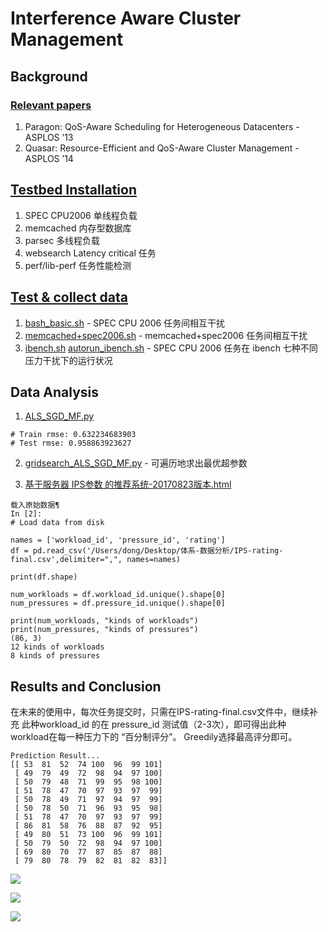 # Interference Aware Cluster Management


## Background

### [Relevant papers](https://github.com/xiandong79/Interference-Aware-Cluster-Management/tree/master/papers)
1. Paragon: QoS-Aware Scheduling for Heterogeneous Datacenters - ASPLOS ’13
2. Quasar: Resource-Efficient and QoS-Aware Cluster Management - ASPLOS ’14

## [Testbed Installation](https://github.com/xiandong79/Interference-Aware-Cluster-Management/tree/master/installation-docs)

1. SPEC CPU2006 单线程负载
2. memcached 内存型数据库
3. parsec 多线程负载
4. websearch Latency critical 任务
5. perf/lib-perf 任务性能检测

## [Test & collect data](https://github.com/xiandong79/Interference-Aware-Cluster-Management/tree/master/shell-scripts)

1. [bash_basic.sh](https://github.com/xiandong79/Interference-Aware-Cluster-Management/blob/master/shell-scripts/bash_basic.sh) - SPEC CPU 2006 任务间相互干扰
2. [memcached+spec2006.sh](https://github.com/xiandong79/Interference-Aware-Cluster-Management/blob/master/shell-scripts/memcached%2Bspec2006.sh) - memcached+spec2006 任务间相互干扰
3. [ibench.sh](https://github.com/xiandong79/Interference-Aware-Cluster-Management/blob/master/shell-scripts/ibench.sh) [autorun_ibench.sh](https://github.com/xiandong79/Interference-Aware-Cluster-Management/blob/master/shell-scripts/autorun_ibench.sh) - SPEC CPU 2006 任务在 ibench 七种不同压力干扰下的运行状况

## Data Analysis

1. [ALS_SGD_MF.py](https://github.com/xiandong79/Interference-Aware-Cluster-Management/blob/master/data-analysis-scripts/ALS_SGD_MF.py) 

```
# Train rmse: 0.632234683903
# Test rmse: 0.958863923627
```
2. [gridsearch_ALS_SGD_MF.py](https://github.com/xiandong79/Interference-Aware-Cluster-Management/blob/master/data-analysis-scripts/gridsearch_ALS_SGD_MF.py) - 可遍历地求出最优超参数

3. [基于服务器 IPS参数 的推荐系统-20170823版本.html](https://github.com/xiandong79/Interference-Aware-Cluster-Management/blob/master/data-analysis-scripts/基于服务器%20IPS参数%20的推荐系统-20170823版本.html)

```
载入原始数据¶
In [2]:
# Load data from disk

names = ['workload_id', 'pressure_id', 'rating']
df = pd.read_csv('/Users/dong/Desktop/体系-数据分析/IPS-rating-final.csv',delimiter=",", names=names)

print(df.shape)

num_workloads = df.workload_id.unique().shape[0]
num_pressures = df.pressure_id.unique().shape[0]

print(num_workloads, "kinds of workloads")
print(num_pressures, "kinds of pressures")
(86, 3)
12 kinds of workloads
8 kinds of pressures
```



## Results and Conclusion
在未来的使用中，每次任务提交时，只需在IPS-rating-final.csv文件中，继续补充 此种workload_id 的在 pressure_id 测试值（2-3次），即可得出此种 workload在每一种压力下的 “百分制评分”。 Greedily选择最高评分即可。

```
Prediction Result...
[[ 53  81  52  74 100  96  99 101]
 [ 49  79  49  72  98  94  97 100]
 [ 50  79  48  71  99  95  98 100]
 [ 51  78  47  70  97  93  97  99]
 [ 50  78  49  71  97  94  97  99]
 [ 50  78  50  71  96  93  95  98]
 [ 51  78  47  70  97  93  97  99]
 [ 86  81  58  76  88  87  92  95]
 [ 49  80  51  73 100  96  99 101]
 [ 50  79  50  72  98  94  97 100]
 [ 69  80  70  77  87  85  87  88]
 [ 79  80  78  79  82  81  82  83]]
``` 
 

![](https://github.com/xiandong79/Interference-Aware-Cluster-Management/blob/master/pictures/libquantum_CPI.PNG)

![](https://github.com/xiandong79/Interference-Aware-Cluster-Management/blob/master/pictures/libquantum_IPS.PNG)

![](https://github.com/xiandong79/Interference-Aware-Cluster-Management/blob/master/pictures/sjeng_IPS.PNG)